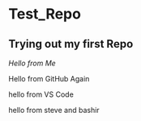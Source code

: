 # Test_Repo

## Trying out my first Repo

*Hello from Me*


Hello from GitHub Again


hello from VS Code

hello from steve and bashir



